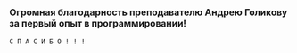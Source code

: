 ### Огромная благодарность преподавателю Андрею Голикову за первый опыт в программировании!

```
С П А С И Б О ! ! !
```
